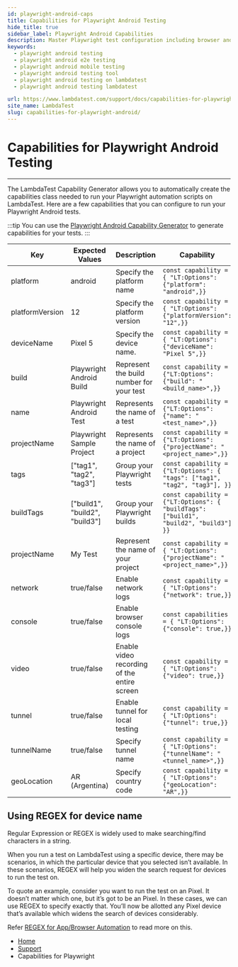 ```yaml
---
id: playwright-android-caps
title: Capabilities for Playwright Android Testing
hide_title: true
sidebar_label: Playwright Android Capabilities
description: Master Playwright test configuration including browser and OS selection, test organization, and desktop resolution adjustments for your tests.
keywords:
  - playwright android testing
  - playwright android e2e testing
  - playwright android mobile testing
  - playwright android testing tool
  - playwright android testing on lambdatest
  - playwright android testing lambdatest

url: https://www.lambdatest.com/support/docs/capabilities-for-playwright-android/
site_name: LambdaTest
slug: capabilities-for-playwright-android/
---
```


<script type="application/ld+json"
      dangerouslySetInnerHTML={{ __html: JSON.stringify({
       "@context": "https://schema.org",
        "@type": "BreadcrumbList",
        "itemListElement": [{
          "@type": "ListItem",
          "position": 1,
          "name": "LambdaTest",
          "item": "https://www.lambdatest.com"
        },{
          "@type": "ListItem",
          "position": 2,
          "name": "Support",
          "item": "https://www.lambdatest.com/support/docs/"
        },{
          "@type": "ListItem",
          "position": 3,
          "name": "Playwright Android Capabilities",
          "item": "https://www.lambdatest.com/support/docs/capabilities-for-playwright-android/"
        }]
      })
    }}
></script>

# Capabilities for Playwright Android Testing
---

The LambdaTest Capability Generator allows you to automatically create the capabilities class needed to run your
Playwright automation scripts on LambdaTest. Here are a few capabilities that you can configure to run your Playwright
Android tests.

:::tip
You can use the [Playwright Android Capability Generator](https://www.lambdatest.com/playwright-android-capability-generator/) to generate capabilities for your tests.
:::

| Key             | Expected Values                | Description                                                                                                                                                                                        | Capability                                                                           |
|-----------------|--------------------------------|----------------------------------------------------------------------------------------------------------------------------------------------------------------------------------------------------|--------------------------------------------------------------------------------------|
| platform        | android                        | Specify the platform name                                                                                                                                                                          | `const capability = { "LT:Options": {"platform": "android",}}`                       |
| platformVersion | 12                             | Specify the platform version                                                                                                                                                                       | `const capability = { "LT:Options": {"platformVersion": "12",}}`                     |
| deviceName      | Pixel 5                        | Specify the device name.  | `const capability = { "LT:Options": {"deviceName": "Pixel 5",}}`                     |
| build           | Playwright Android Build       | Represent the build number for your test                                                                                                                                                           | ```const capability = {"LT:Options": {"build": "<build_name>",}}```                  |
| name            | Playwright Android Test        | Represents the name of a test                                                                                                                                                                      | `const capability = {"LT:Options": {"name": "<test_name>",}}`                        |
| projectName     | Playwright Sample Project      | Represents the name of a project                                                                                                                                                                   | `const capability = {"LT:Options": {"projectName": "<project_name>",}}`              |
| tags            | ["tag1", "tag2", "tag3"]       | Group your Playwright tests                                                                                                                                                                        | ``const capability = {"LT:Options": { "tags": ["tag1", "tag2", "tag3"], }}``         |
| buildTags       | ["build1", "build2", "build3"] | Group your Playwright builds                                                                                                                                                                       | `const capability = {"LT:Options": { "buildTags": ["build1", "build2", "build3"] }}` |
| projectName     | My Test                        | Represent the name of your project                                                                                                                                                                 | `const capability = { "LT:Options": {"projectName": "<project_name>",}}`             |
| network         | true/false                     | Enable network logs                                                                                                                                                                                | `const capability = { "LT:Options": {"network": true,}}`                             |
| console         | true/false                     | Enable browser console logs                                                                                                                                                                        | `const capabilities = { "LT:Options": {"console": true,}}`                           |
| video           | true/false                     | Enable video recording of the entire screen                                                                                                                                                        | `const capability = { "LT:Options": {"video": true,}}`                               |
| tunnel          | true/false                     | Enable tunnel for local testing                                                                                                                                                                    | `const capability = { "LT:Options": {"tunnel": true,}}`                              |
| tunnelName      | true/false                     | Specify tunnel name                                                                                                                                                                                | `const capability = { "LT:Options": {"tunnelName": "<tunnel_name>",}}`               |
| geoLocation     | AR (Argentina)                 | Specify country code                                                                                                                                                                               | `const capability = { "LT:Options": {"geoLocation": "AR",}}`                         |

## Using REGEX for device name
Regular Expression or REGEX is widely used to make searching/find characters in a string.

When you run a test on LambdaTest using a specific device, there may be scenarios, in which the particular device that you selected isn’t available. In these scenarios, REGEX will help you widen the search request for devices to run the test on.

To quote an example, consider you want to run the test on an Pixel. It doesn’t matter which one, but it’s got to be an Pixel. In these cases, we can use REGEX to specify exactly that. You’ll now be allotted any Pixel device that’s available which widens the search of devices considerably.

Refer [REGEX for App/Browser Automation](https://www.lambdatest.com/support/docs/regular-expression/#regex-for-appbrowser-automation) to read more on this.


<nav aria-label="breadcrumbs">
  <ul className="breadcrumbs">
    <li className="breadcrumbs__item">
      <a className="breadcrumbs__link" target="_self" href="https://www.lambdatest.com">
        Home
      </a>
    </li>
    <li className="breadcrumbs__item">
      <a className="breadcrumbs__link" target="_self" href="https://www.lambdatest.com/support/docs/">
        Support
      </a>
    </li>
    <li className="breadcrumbs__item breadcrumbs__item--active">
      <span className="breadcrumbs__link">
       Capabilities for Playwright
      </span>
    </li>
  </ul>
</nav>
